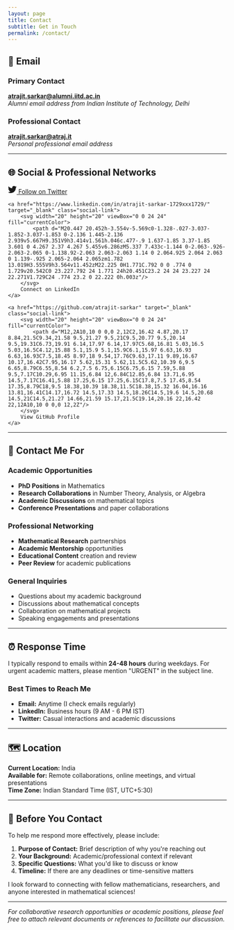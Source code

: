```yaml
---
layout: page
title: Contact
subtitle: Get in Touch
permalink: /contact/
---
```


## 📧 Email

### Primary Contact
**[atrajit.sarkar@alumni.iitd.ac.in](mailto:atrajit.sarkar@alumni.iitd.ac.in)**  
*Alumni email address from Indian Institute of Technology, Delhi*

### Professional Contact  
**[atrajit.sarkar@atraj.it](mailto:atrajit.sarkar@atraj.it)**  
*Personal professional email address*

---

## 🌐 Social & Professional Networks

<div class="social-links">
    <a href="https://x.com/AtrajitSarkar" target="_blank" class="social-link">
        <svg width="20" height="20" viewBox="0 0 24 24" fill="currentColor">
            <path d="M23.953 4.57a10 10 0 01-2.825.775 4.958 4.958 0 002.163-2.723c-.951.555-2.005.959-3.127 1.184a4.92 4.92 0 00-8.384 4.482C7.69 8.095 4.067 6.13 1.64 3.162a4.822 4.822 0 00-.666 2.475c0 1.71.87 3.213 2.188 4.096a4.904 4.904 0 01-2.228-.616v.06a4.923 4.923 0 003.946 4.827 4.996 4.996 0 01-2.212.085 4.936 4.936 0 004.604 3.417 9.867 9.867 0 01-6.102 2.105c-.39 0-.779-.023-1.17-.067a13.995 13.995 0 007.557 2.209c9.053 0 13.998-7.496 13.998-13.985 0-.21 0-.42-.015-.63A9.935 9.935 0 0024 4.59z"/>
        </svg>
        Follow on Twitter
    </a>
    
    <a href="https://www.linkedin.com/in/atrajit-sarkar-1729xxx1729/" target="_blank" class="social-link">
        <svg width="20" height="20" viewBox="0 0 24 24" fill="currentColor">
            <path d="M20.447 20.452h-3.554v-5.569c0-1.328-.027-3.037-1.852-3.037-1.853 0-2.136 1.445-2.136 2.939v5.667H9.351V9h3.414v1.561h.046c.477-.9 1.637-1.85 3.37-1.85 3.601 0 4.267 2.37 4.267 5.455v6.286zM5.337 7.433c-1.144 0-2.063-.926-2.063-2.065 0-1.138.92-2.063 2.063-2.063 1.14 0 2.064.925 2.064 2.063 0 1.139-.925 2.065-2.064 2.065zm1.782 13.019H3.555V9h3.564v11.452zM22.225 0H1.771C.792 0 0 .774 0 1.729v20.542C0 23.227.792 24 1.771 24h20.451C23.2 24 24 23.227 24 22.271V1.729C24 .774 23.2 0 22.222 0h.003z"/>
        </svg>
        Connect on LinkedIn
    </a>
    
    <a href="https://github.com/atrajit-sarkar" target="_blank" class="social-link">
        <svg width="20" height="20" viewBox="0 0 24 24" fill="currentColor">
            <path d="M12,2A10,10 0 0,0 2,12C2,16.42 4.87,20.17 8.84,21.5C9.34,21.58 9.5,21.27 9.5,21C9.5,20.77 9.5,20.14 9.5,19.31C6.73,19.91 6.14,17.97 6.14,17.97C5.68,16.81 5.03,16.5 5.03,16.5C4.12,15.88 5.1,15.9 5.1,15.9C6.1,15.97 6.63,16.93 6.63,16.93C7.5,18.45 8.97,18 9.54,17.76C9.63,17.11 9.89,16.67 10.17,16.42C7.95,16.17 5.62,15.31 5.62,11.5C5.62,10.39 6,9.5 6.65,8.79C6.55,8.54 6.2,7.5 6.75,6.15C6.75,6.15 7.59,5.88 9.5,7.17C10.29,6.95 11.15,6.84 12,6.84C12.85,6.84 13.71,6.95 14.5,7.17C16.41,5.88 17.25,6.15 17.25,6.15C17.8,7.5 17.45,8.54 17.35,8.79C18,9.5 18.38,10.39 18.38,11.5C18.38,15.32 16.04,16.16 13.81,16.41C14.17,16.72 14.5,17.33 14.5,18.26C14.5,19.6 14.5,20.68 14.5,21C14.5,21.27 14.66,21.59 15.17,21.5C19.14,20.16 22,16.42 22,12A10,10 0 0,0 12,2Z"/>
        </svg>
        View GitHub Profile
    </a>
</div>

---

## 🎯 Contact Me For

### Academic Opportunities
- **PhD Positions** in Mathematics
- **Research Collaborations** in Number Theory, Analysis, or Algebra
- **Academic Discussions** on mathematical topics
- **Conference Presentations** and paper collaborations

### Professional Networking
- **Mathematical Research** partnerships
- **Academic Mentorship** opportunities
- **Educational Content** creation and review
- **Peer Review** for academic publications

### General Inquiries
- Questions about my academic background
- Discussions about mathematical concepts
- Collaboration on mathematical projects
- Speaking engagements and presentations

---

## ⏰ Response Time

I typically respond to emails within **24-48 hours** during weekdays. For urgent academic matters, please mention "URGENT" in the subject line.

### Best Times to Reach Me
- **Email:** Anytime (I check emails regularly)
- **LinkedIn:** Business hours (9 AM - 6 PM IST)
- **Twitter:** Casual interactions and academic discussions

---

## 🗺️ Location

**Current Location:** India  
**Available for:** Remote collaborations, online meetings, and virtual presentations  
**Time Zone:** Indian Standard Time (IST, UTC+5:30)

---

## 📝 Before You Contact

To help me respond more effectively, please include:

1. **Purpose of Contact:** Brief description of why you're reaching out
2. **Your Background:** Academic/professional context if relevant
3. **Specific Questions:** What you'd like to discuss or know
4. **Timeline:** If there are any deadlines or time-sensitive matters

I look forward to connecting with fellow mathematicians, researchers, and anyone interested in mathematical sciences!

---

*For collaborative research opportunities or academic positions, please feel free to attach relevant documents or references to facilitate our discussion.*
